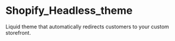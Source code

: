 # Shopify_Headless_theme
Liquid theme that automatically redirects customers to your custom storefront.
